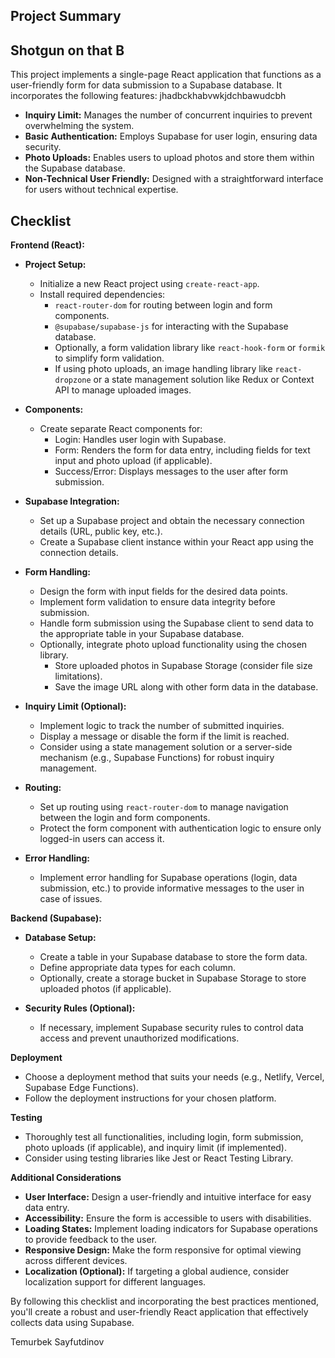 ## Project Summary

## Shotgun on that B

This project implements a single-page React application that functions as a user-friendly form for data submission to a Supabase database. It incorporates the following features:
jhadbckhabvwkjdchbawudcbh
- **Inquiry Limit:** Manages the number of concurrent inquiries to prevent overwhelming the system.
- **Basic Authentication:** Employs Supabase for user login, ensuring data security.
- **Photo Uploads:** Enables users to upload photos and store them within the Supabase database.
- **Non-Technical User Friendly:** Designed with a straightforward interface for users without technical expertise.

## Checklist

**Frontend (React):**

- **Project Setup:**
    - Initialize a new React project using `create-react-app`.
    - Install required dependencies:
        - `react-router-dom` for routing between login and form components.
        - `@supabase/supabase-js` for interacting with the Supabase database.
        - Optionally, a form validation library like `react-hook-form` or `formik` to simplify form validation.
        - If using photo uploads, an image handling library like `react-dropzone` or a state management solution like Redux or Context API to manage uploaded images.

- **Components:**
    - Create separate React components for:
        - Login: Handles user login with Supabase.
        - Form: Renders the form for data entry, including fields for text input and photo upload (if applicable).
        - Success/Error: Displays messages to the user after form submission.

- **Supabase Integration:**
    - Set up a Supabase project and obtain the necessary connection details (URL, public key, etc.).
    - Create a Supabase client instance within your React app using the connection details.

- **Form Handling:**
    - Design the form with input fields for the desired data points.
    - Implement form validation to ensure data integrity before submission.
    - Handle form submission using the Supabase client to send data to the appropriate table in your Supabase database.
    - Optionally, integrate photo upload functionality using the chosen library.
        - Store uploaded photos in Supabase Storage (consider file size limitations).
        - Save the image URL along with other form data in the database.

- **Inquiry Limit (Optional):**
    - Implement logic to track the number of submitted inquiries.
    - Display a message or disable the form if the limit is reached.
    - Consider using a state management solution or a server-side mechanism (e.g., Supabase Functions) for robust inquiry management.

- **Routing:**
    - Set up routing using `react-router-dom` to manage navigation between the login and form components.
    - Protect the form component with authentication logic to ensure only logged-in users can access it.

- **Error Handling:**
    - Implement error handling for Supabase operations (login, data submission, etc.) to provide informative messages to the user in case of issues.

**Backend (Supabase):**

- **Database Setup:**
    - Create a table in your Supabase database to store the form data.
    - Define appropriate data types for each column.
    - Optionally, create a storage bucket in Supabase Storage to store uploaded photos (if applicable).

- **Security Rules (Optional):**
    - If necessary, implement Supabase security rules to control data access and prevent unauthorized modifications.

**Deployment**

- Choose a deployment method that suits your needs (e.g., Netlify, Vercel, Supabase Edge Functions).
- Follow the deployment instructions for your chosen platform.

**Testing**

- Thoroughly test all functionalities, including login, form submission, photo uploads (if applicable), and inquiry limit (if implemented).
- Consider using testing libraries like Jest or React Testing Library.

**Additional Considerations**

- **User Interface:** Design a user-friendly and intuitive interface for easy data entry.
- **Accessibility:** Ensure the form is accessible to users with disabilities.
- **Loading States:** Implement loading indicators for Supabase operations to provide feedback to the user.
- **Responsive Design:** Make the form responsive for optimal viewing across different devices.
- **Localization (Optional):** If targeting a global audience, consider localization support for different languages.

By following this checklist and incorporating the best practices mentioned, you'll create a robust and user-friendly React application that effectively collects data using Supabase.

Temurbek Sayfutdinov